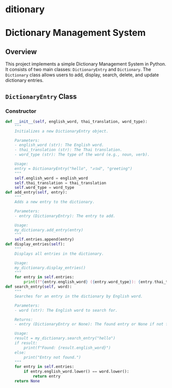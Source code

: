 # ditionary
# Dictionary Management System

## Overview

This project implements a simple Dictionary Management System in Python. It consists of two main classes: `DictionaryEntry` and `Dictionary`. The `Dictionary` class allows users to add, display, search, delete, and update dictionary entries.

## `DictionaryEntry` Class

### Constructor

```python
def __init__(self, english_word, thai_translation, word_type):
    """
    Initializes a new DictionaryEntry object.

    Parameters:
    - english_word (str): The English word.
    - thai_translation (str): The Thai translation.
    - word_type (str): The type of the word (e.g., noun, verb).

    Usage:
    entry = DictionaryEntry("hello", "สวัสดี", "greeting")
    """
    self.english_word = english_word
    self.thai_translation = thai_translation
    self.word_type = word_type
def add_entry(self, entry):
    """
    Adds a new entry to the dictionary.

    Parameters:
    - entry (DictionaryEntry): The entry to add.

    Usage:
    my_dictionary.add_entry(entry)
    """
    self.entries.append(entry)
def display_entries(self):
    """
    Displays all entries in the dictionary.

    Usage:
    my_dictionary.display_entries()
    """
    for entry in self.entries:
        print(f"{entry.english_word} ({entry.word_type}): {entry.thai_translation}")
def search_entry(self, word):
    """
    Searches for an entry in the dictionary by English word.

    Parameters:
    - word (str): The English word to search for.

    Returns:
    - entry (DictionaryEntry or None): The found entry or None if not found.

    Usage:
    result = my_dictionary.search_entry("hello")
    if result:
        print(f"Found: {result.english_word}")
    else:
        print("Entry not found.")
    """
    for entry in self.entries:
        if entry.english_word.lower() == word.lower():
            return entry
    return None
